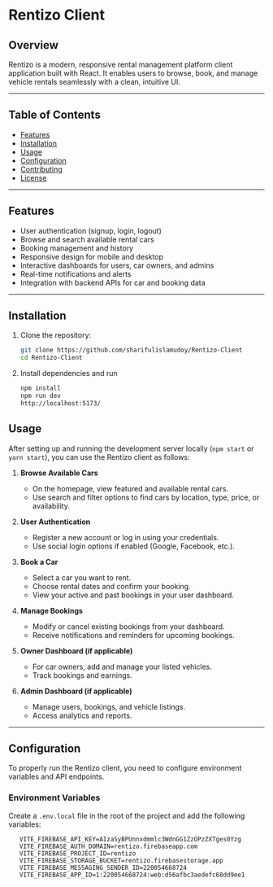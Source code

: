 # Rentizo Client

## Overview

Rentizo is a modern, responsive rental management platform client application built with React. It enables users to browse, book, and manage vehicle rentals seamlessly with a clean, intuitive UI.

---

## Table of Contents
- [Features](#features)
- [Installation](#installation)
- [Usage](#usage)
- [Configuration](#configuration)
- [Contributing](#contributing)
- [License](#license)

---

## Features

- User authentication (signup, login, logout)
- Browse and search available rental cars
- Booking management and history
- Responsive design for mobile and desktop
- Interactive dashboards for users, car owners, and admins
- Real-time notifications and alerts
- Integration with backend APIs for car and booking data

---

## Installation

1. Clone the repository:
   ```bash
   git clone https://github.com/sharifulislamudoy/Rentizo-Client
   cd Rentizo-Client

2. Install dependencies and run
   ```bash
   npm install
   npm run dev
   http://localhost:5173/

## Usage

After setting up and running the development server locally (`npm start` or `yarn start`), you can use the Rentizo client as follows:

1. **Browse Available Cars**  
   - On the homepage, view featured and available rental cars.
   - Use search and filter options to find cars by location, type, price, or availability.

2. **User Authentication**  
   - Register a new account or log in using your credentials.
   - Use social login options if enabled (Google, Facebook, etc.).

3. **Book a Car**  
   - Select a car you want to rent.
   - Choose rental dates and confirm your booking.
   - View your active and past bookings in your user dashboard.

4. **Manage Bookings**  
   - Modify or cancel existing bookings from your dashboard.
   - Receive notifications and reminders for upcoming bookings.

5. **Owner Dashboard (if applicable)**  
   - For car owners, add and manage your listed vehicles.
   - Track bookings and earnings.

6. **Admin Dashboard (if applicable)**  
   - Manage users, bookings, and vehicle listings.
   - Access analytics and reports.

---

## Configuration

To properly run the Rentizo client, you need to configure environment variables and API endpoints.

### Environment Variables

Create a `.env.local` file in the root of the project and add the following variables:

```env.local
   VITE_FIREBASE_API_KEY=AIzaSyBPUnnxdmmlc3WdnGG1ZzOPzZXTges0Yzg
   VITE_FIREBASE_AUTH_DOMAIN=rentizo.firebaseapp.com
   VITE_FIREBASE_PROJECT_ID=rentizo
   VITE_FIREBASE_STORAGE_BUCKET=rentizo.firebasestorage.app
   VITE_FIREBASE_MESSAGING_SENDER_ID=220054668724
   VITE_FIREBASE_APP_ID=1:220054668724:web:d56afbc3aedefc68dd9ee1



